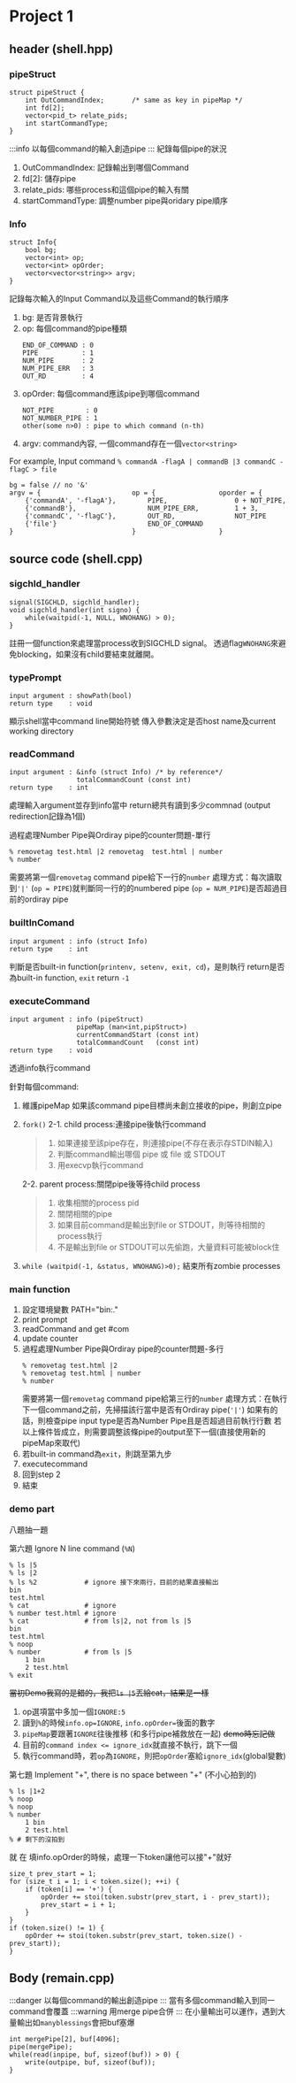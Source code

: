 # Project 1

## header (shell.hpp)

### pipeStruct
```=cpp
struct pipeStruct {
    int OutCommandIndex;       /* same as key in pipeMap */
    int fd[2];
    vector<pid_t> relate_pids;
    int startCommandType;
}
```
:::info
以每個command的輸入創造pipe
:::
紀錄每個pipe的狀況
1. OutCommandIndex: 記錄輸出到哪個Command
2. fd[2]: 儲存pipe
3. relate_pids: 哪些process和這個pipe的輸入有關
4. startCommandType: 調整number pipe與oridary pipe順序

### Info
```=cpp
struct Info{
    bool bg;
    vector<int> op;
    vector<int> opOrder;
    vector<vector<string>> argv;
}
```
記錄每次輸入的Input Command以及這些Command的執行順序
1. bg: 是否背景執行
2. op: 每個command的pipe種類
    ```=hpp
    END_OF_COMMAND : 0
    PIPE           : 1
    NUM_PIPE       : 2
    NUM_PIPE_ERR   : 3
    OUT_RD         : 4
    ```
4. opOrder: 每個command應該pipe到哪個command
    ```=hpp
    NOT_PIPE        : 0
    NOT_NUMBER_PIPE : 1
    other(some n>0) : pipe to which command (n-th)
    ```
6. argv: command內容, 一個command存在一個`vector<string>`

For example, Input command
`% commandA -flagA | commandB |3 commandC -flagC > file`
```=cpp
bg = false // no '&'
argv = {                       op = {                oporder = {
    {'commandA', '-flagA'},        PIPE,                 0 + NOT_PIPE,
    {'commandB'},                  NUM_PIPE_ERR,         1 + 3,
    {'commandC', '-flagC'},        OUT_RD,               NOT_PIPE
    {'file'}                       END_OF_COMMAND
}                              }                     }
```

## source code (shell.cpp)

### sigchld_handler
```=cpp
signal(SIGCHLD, sigchld_handler);
void sigchld_handler(int signo) {
    while(waitpid(-1, NULL, WNOHANG) > 0);
}
```
註冊一個function來處理當process收到SIGCHLD signal。
透過flag`WNOHANG`來避免blocking，如果沒有child要結束就離開。

### typePrompt
```=cpp
input argument : showPath(bool)
return type    : void
```
顯示shell當中command line開始符號
傳入參數決定是否host name及current working directory

### readCommand
```=cpp
input argument : &info (struct Info) /* by reference*/
                 totalCommandCount (const int)
return type    : int
```
處理輸入argument並存到info當中
return總共有讀到多少commnad (output redirection記錄為1個)

過程處理Number Pipe與Ordiray pipe的counter問題-單行
```=bash
% removetag test.html |2 removetag  test.html | number
% number
```
需要將第一個`removetag` command pipe給下一行的`number`
處理方式：每次讀取到`'|'` (`op = PIPE`)就判斷同一行的的numbered pipe (`op = NUM_PIPE`)是否超過目前的ordiray pipe

### builtInComand
```=cpp
input argument : info (struct Info)
return type    : int
```
判斷是否built-in function(`printenv, setenv, exit, cd`)，是則執行
return是否為built-in function, `exit` return `-1`


### executeCommand
```=cpp
input argument : info (pipeStruct)
                 pipeMap (man<int,pipStruct>)
                 currentCommandStart (const int)
                 totalCommandCount   (const int)
return type    : void
```
透過info執行command
 
針對每個command:
1. 維護pipeMap
    如果該command pipe目標尚未創立接收的pipe，則創立pipe

2. `fork()`
   2-1. child process:連接pipe後執行command
   > 1. 如果連接至該pipe存在，則連接pipe(不存在表示存STDIN輸入)
   > 2. 判斷command輸出哪個 pipe 或 file 或 STDOUT 
   > 3. 用execvp執行command
       
   2-2. parent process:關閉pipe後等待child process 
   > 1. 收集相關的process pid
   > 2. 關閉相關的pipe
   > 3. 如果目前command是輸出到file or STDOUT，則等待相關的process執行
   > 4. 不是輸出到file or STDOUT可以先偷跑，大量資料可能被block住

3. `while (waitpid(-1, &status, WNOHANG)>0);`
    結束所有zombie processes

### main function
1. 設定環境變數 PATH="bin:."
2. print prompt
3. readCommand and get #com
4. update counter
5. 過程處理Number Pipe與Ordiray pipe的counter問題-多行
    ```=bash
    % removetag test.html |2
    % removetag test.html | number
    % number
    ```
    需要將第一個`removetag` command pipe給第三行的`number`
    處理方式：在執行下一個command之前，先掃描該行當中是否有Ordiray pipe(`'|'`)
    如果有的話，則檢查pipe input type是否為Number Pipe且是否超過目前執行行數
    若以上條件皆成立，則需要調整該條pipe的output至下一個(直接使用新的pipeMap來取代)
6. 若built-in command為`exit`，則跳至第九步
7. executecommand
8. 回到step 2
9. 結束

### demo part
八題抽一題

第六題 Ignore N line command (`%N`)
```=bash
% ls |5
% ls |2
% ls %2            # ignore 接下來兩行，目前的結果直接輸出
bin
test.html
% cat              # ignore
% number test.html # ignore
% cat              # from ls|2, not from ls |5
bin
test.html
% noop
% number           # from ls |5
    1 bin
    2 test.html
% exit
```
~~當初Demo我寫的是錯的，我把`ls |5`丟給cat，結果是一樣~~
1. op選項當中多加一個`IGNORE:5`
2. 讀到`%`的時候`info.op=IGNORE`, `info.opOrder=`後面的數字
3. `pipeMap`要跟著`IGNORE`往後推移 (和多行pipe補救放在一起) ~~demo時忘記做~~
4. 目前的`command index <= ignore_idx`就直接不執行，跳下一個
5. 執行command時，若`op`為`IGNORE`，則把`opOrder`塞給`ignore_idx`(global變數)

第七題 Implement "+", there is no space between "+" (不小心拍到的)
```=bash
% ls |1+2
% noop
% noop
% number
    1 bin
    2 test.html
% # 剩下的沒拍到
```
就 在 填info.opOrder的時候，處理一下token讓他可以接"+"就好
```=cpp
size_t prev_start = 1;
for (size_t i = 1; i < token.size(); ++i) {
    if (token[i] == '+') {
        opOrder += stoi(token.substr(prev_start, i - prev_start));
        prev_start = i + 1;
    }
}
if (token.size() != 1) {
    opOrder += stoi(token.substr(prev_start, token.size() - prev_start));
}
```


## Body (remain.cpp)
:::danger
以每個command的輸出創造pipe
:::
當有多個command輸入到同一command會覆蓋
:::warning
用merge pipe合併
:::
在小量輸出可以運作，遇到大量輸出如`manyblessings`會把buf塞爆
```=cpp
int mergePipe[2], buf[4096];
pipe(mergePipe);
while(read(inpipe, buf, sizeof(buf)) > 0) {
    write(outpipe, buf, sizeof(buf));
}
```
